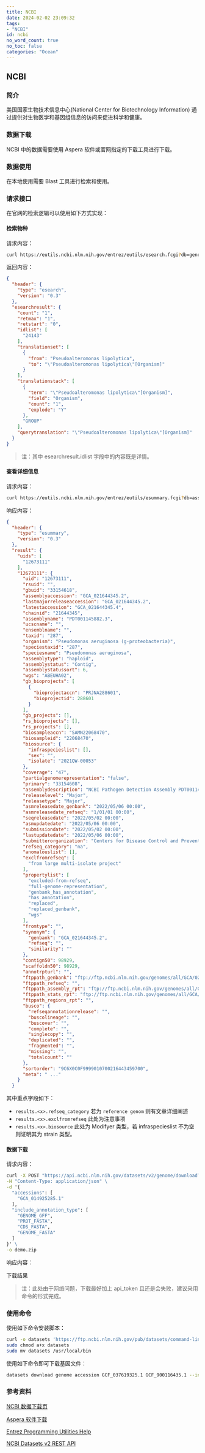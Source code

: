 ```yaml
---
title: NCBI
date: 2024-02-02 23:09:32
tags:
- "NCBI"
id: ncbi
no_word_count: true
no_toc: false
categories: "Ocean"
---
```


## NCBI 

### 简介

美国国家生物技术信息中心(National Center for Biotechnology Information) 通过提供对生物医学和基因组信息的访问来促进科学和健康。

### 数据下载

NCBI 中的数据需要使用 Aspera 软件或官网指定的下载工具进行下载。

### 数据使用

在本地使用需要 Blast 工具进行检索和使用。

### 请求接口

在官网的检索逻辑可以使用如下方式实现：

#### 检索物种

请求内容：

```bash
curl https://eutils.ncbi.nlm.nih.gov/entrez/eutils/esearch.fcgi?db=genome&term=Pseudoalteromonas%20lipolytica&retmode=json
```

返回内容：

```json
{
  "header": {
    "type": "esearch",
    "version": "0.3"
  },
  "esearchresult": {
    "count": "1",
    "retmax": "1",
    "retstart": "0",
    "idlist": [
      "24143"
    ],
    "translationset": [
      {
        "from": "Pseudoalteromonas lipolytica",
        "to": "\"Pseudoalteromonas lipolytica\"[Organism]"
      }
    ],
    "translationstack": [
      {
        "term": "\"Pseudoalteromonas lipolytica\"[Organism]",
        "field": "Organism",
        "count": "1",
        "explode": "Y"
      },
      "GROUP"
    ],
    "querytranslation": "\"Pseudoalteromonas lipolytica\"[Organism]"
  }
}
```

> 注：其中 esearchresult.idlist 字段中的内容既是详情。

#### 查看详细信息

请求内容：

```bash
curl https://eutils.ncbi.nlm.nih.gov/entrez/eutils/esummary.fcgi?db=assembly&id=27562771,22115781,22115651,8268061,1267311,1256401,1228791,1194231,885031,781391,498841,124281&retmode=json
```

响应内容：

```json
{
  "header": {
    "type": "esummary",
    "version": "0.3"
  },
  "result": {
    "uids": [
      "12673111"
    ],
    "12673111": {
      "uid": "12673111",
      "rsuid": "",
      "gbuid": "33154618",
      "assemblyaccession": "GCA_021644345.2",
      "lastmajorreleaseaccession": "GCA_021644345.2",
      "latestaccession": "GCA_021644345.4",
      "chainid": "21644345",
      "assemblyname": "PDT001145882.3",
      "ucscname": "",
      "ensemblname": "",
      "taxid": "287",
      "organism": "Pseudomonas aeruginosa (g-proteobacteria)",
      "speciestaxid": "287",
      "speciesname": "Pseudomonas aeruginosa",
      "assemblytype": "haploid",
      "assemblystatus": "Contig",
      "assemblystatussort": 6,
      "wgs": "ABEUHA02",
      "gb_bioprojects": [
        {
          "bioprojectaccn": "PRJNA288601",
          "bioprojectid": 288601
        }
      ],
      "gb_projects": [],
      "rs_bioprojects": [],
      "rs_projects": [],
      "biosampleaccn": "SAMN22068470",
      "biosampleid": "22068470",
      "biosource": {
        "infraspecieslist": [],
        "sex": "",
        "isolate": "2021QW-00053"
      },
      "coverage": "47",
      "partialgenomerepresentation": "false",
      "primary": "33154608",
      "assemblydescription": "NCBI Pathogen Detection Assembly PDT001145882.3",
      "releaselevel": "Major",
      "releasetype": "Major",
      "asmreleasedate_genbank": "2022/05/06 00:00",
      "asmreleasedate_refseq": "1/01/01 00:00",
      "seqreleasedate": "2022/05/02 00:00",
      "asmupdatedate": "2022/05/06 00:00",
      "submissiondate": "2022/05/02 00:00",
      "lastupdatedate": "2022/05/06 00:00",
      "submitterorganization": "Centers for Disease Control and Prevention. Division of Healthcare Quality Promotion",
      "refseq_category": "na",
      "anomalouslist": [],
      "exclfromrefseq": [
        "from large multi-isolate project"
      ],
      "propertylist": [
        "excluded-from-refseq",
        "full-genome-representation",
        "genbank_has_annotation",
        "has_annotation",
        "replaced",
        "replaced_genbank",
        "wgs"
      ],
      "fromtype": "",
      "synonym": {
        "genbank": "GCA_021644345.2",
        "refseq": "",
        "similarity": ""
      },
      "contign50": 98929,
      "scaffoldn50": 98929,
      "annotrpturl": "",
      "ftppath_genbank": "ftp://ftp.ncbi.nlm.nih.gov/genomes/all/GCA/021/644/345/GCA_021644345.2_PDT001145882.3",
      "ftppath_refseq": "",
      "ftppath_assembly_rpt": "ftp://ftp.ncbi.nlm.nih.gov/genomes/all/GCA/021/644/345/GCA_021644345.2_PDT001145882.3/GCA_021644345.2_PDT001145882.3_assembly_report.txt",
      "ftppath_stats_rpt": "ftp://ftp.ncbi.nlm.nih.gov/genomes/all/GCA/021/644/345/GCA_021644345.2_PDT001145882.3/GCA_021644345.2_PDT001145882.3_assembly_stats.txt",
      "ftppath_regions_rpt": "",
      "busco": {
        "refseqannotationrelease": "",
        "buscolineage": "",
        "buscover": "",
        "complete": "",
        "singlecopy": "",
        "duplicated": "",
        "fragmented": "",
        "missing": "",
        "totalcount": ""
      },
      "sortorder": "9C6X0C0F9999010700216443459700",
      "meta": " ..."
    }
  }
```

其中重点字段如下：

- `results.<x>.refseq_category` 若为 `reference genom` 则有文章详细阐述
- `results.<x>.exclfromrefseq` 此处为注意事项
- `results.<x>.biosource` 此处为 Modifyer 类型，若 infraspecieslist 不为空则证明其为 strain 类型。

#### 数据下载

请求内容：

```cmd
curl -X POST "https://api.ncbi.nlm.nih.gov/datasets/v2/genome/download?filename=demo.zip" \
-H "Content-Type: application/json" \
-d '{
  "accessions": [
    "GCA_014925285.1"
  ],
  "include_annotation_type": [
    "GENOME_GFF",
    "PROT_FASTA",
    "CDS_FASTA",
    "GENOME_FASTA"
  ]
}' \
-o demo.zip
```

响应内容：

下载结果

> 注：此处由于网络问题，下载最好加上 api_token 且还是会失败，建议采用命令的形式完成。

### 使用命令

使用如下命令安装脚本：

```bash
curl -o datasets 'https://ftp.ncbi.nlm.nih.gov/pub/datasets/command-line/v2/linux-amd64/datasets'
sudo chmod a+x datasets
sudo mv datasets /usr/local/bin
```

使用如下命令即可下载基因文件：

```bash
datasets download genome accession GCF_037619325.1 GCF_900116435.1 --include genome,gff3,cds,protein --filename all_genomes.zip
```

### 参考资料

[NCBI 数据下载页](https://www.ncbi.nlm.nih.gov/home/download/)

[Aspera 软件下载](https://www.ibm.com/products/aspera/downloads)

[Entrez Programming Utilities Help](https://www.ncbi.nlm.nih.gov/books/NBK25500/)

[NCBI Datasets v2 REST API](https://www.ncbi.nlm.nih.gov/datasets/docs/v2/api/rest-api/)
